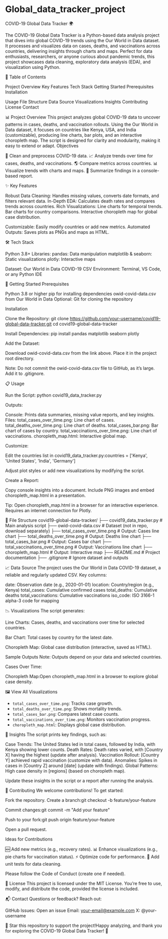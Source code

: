 # Global_data_tracker_project

COVID-19 Global Data Tracker 🌍

The COVID-19 Global Data Tracker is a Python-based data analysis project that dives into global COVID-19 trends using the Our World in Data dataset. It processes and visualizes data on cases, deaths, and vaccinations across countries, delivering insights through charts and maps. Perfect for data enthusiasts, researchers, or anyone curious about pandemic trends, this project showcases data cleaning, exploratory data analysis (EDA), and visualization using Python.

📖 Table of Contents

Project Overview
Key Features
Tech Stack
Getting Started
Prerequisites
Installation


Usage
File Structure
Data Source
Visualizations
Insights
Contributing
License
Contact


📊 Project Overview
This project analyzes global COVID-19 data to uncover patterns in cases, deaths, and vaccination rollouts. Using the Our World in Data dataset, it focuses on countries like Kenya, USA, and India (customizable), producing line charts, bar plots, and an interactive choropleth map. The script is designed for clarity and modularity, making it easy to extend or adapt.
Objectives

🧹 Clean and preprocess COVID-19 data.
📈 Analyze trends over time for cases, deaths, and vaccinations.
🌎 Compare metrics across countries.
📊 Visualize trends with charts and maps.
📝 Summarize findings in a console-based report.


✨ Key Features

Robust Data Cleaning: Handles missing values, converts date formats, and filters relevant data.
In-Depth EDA: Calculates death rates and compares trends across countries.
Rich Visualizations:
Line charts for temporal trends.
Bar charts for country comparisons.
Interactive choropleth map for global case distribution.


Customizable: Easily modify countries or add new metrics.
Automated Outputs: Saves plots as PNGs and maps as HTML.


🛠️ Tech Stack

Python 3.8+
Libraries:
pandas: Data manipulation
matplotlib & seaborn: Static visualizations
plotly: Interactive maps


Dataset: Our World in Data COVID-19 CSV
Environment: Terminal, VS Code, or any Python IDE


🚀 Getting Started
Prerequisites

Python 3.8 or higher
pip for installing dependencies
owid-covid-data.csv from Our World in Data
Optional: Git for cloning the repository

Installation

Clone the Repository:
git clone https://github.com/your-username/covid19-global-data-tracker.git
cd covid19-global-data-tracker


Install Dependencies:
pip install pandas matplotlib seaborn plotly


Add the Dataset:

Download owid-covid-data.csv from the link above.
Place it in the project root directory.




Note: Do not commit the owid-covid-data.csv file to GitHub, as it’s large. Add it to .gitignore.


📋 Usage

Run the Script:
python covid19_data_tracker.py


Outputs:

Console: Prints data summaries, missing value reports, and key insights.
Files:
total_cases_over_time.png: Line chart of cases.
total_deaths_over_time.png: Line chart of deaths.
total_cases_bar.png: Bar chart of cases by country.
total_vaccinations_over_time.png: Line chart of vaccinations.
choropleth_map.html: Interactive global map.




Customize:

Edit the countries list in covid19_data_tracker.py:countries = ['Kenya', 'United States', 'India', 'Germany']


Adjust plot styles or add new visualizations by modifying the script.


Create a Report:

Copy console insights into a document.
Include PNG images and embed choropleth_map.html in a presentation.




Tip: Open choropleth_map.html in a browser for an interactive experience. Requires an internet connection for Plotly.


📂 File Structure
covid19-global-data-tracker/
├── covid19_data_tracker.py          # Main analysis script
├── owid-covid-data.csv              # Dataset (not in repo, download separately)
├── total_cases_over_time.png        # Output: Cases line chart
├── total_deaths_over_time.png       # Output: Deaths line chart
├── total_cases_bar.png              # Output: Cases bar chart
├── total_vaccinations_over_time.png # Output: Vaccinations line chart
├── choropleth_map.html              # Output: Interactive map
├── README.md                        # Project documentation
├── .gitignore                       # Ignore dataset and outputs


📈 Data Source
The project uses the Our World in Data COVID-19 dataset, a reliable and regularly updated CSV. Key columns:

date: Observation date (e.g., 2020-01-01)
location: Country/region (e.g., Kenya)
total_cases: Cumulative confirmed cases
total_deaths: Cumulative deaths
total_vaccinations: Cumulative vaccinations
iso_code: ISO 3166-1 alpha-3 code for mapping


📉 Visualizations
The script generates:

Line Charts:
Cases, deaths, and vaccinations over time for selected countries.


Bar Chart:
Total cases by country for the latest date.


Choropleth Map:
Global case distribution (interactive, saved as HTML).



Sample Outputs
Note: Outputs depend on your data and selected countries.

Cases Over Time:

Choropleth Map:Open choropleth_map.html in a browser to explore global case density.



🖼️ View All Visualizations
- `total_cases_over_time.png`: Tracks case growth.
- `total_deaths_over_time.png`: Shows mortality trends.
- `total_cases_bar.png`: Compares latest case counts.
- `total_vaccinations_over_time.png`: Monitors vaccination progress.
- `choropleth_map.html`: Displays global case distribution.



📝 Insights
The script prints key findings, such as:

Case Trends: The United States led in total cases, followed by India, with Kenya showing lower counts.
Death Rates: Death rates varied, with [Country X] having the highest (update after analysis).
Vaccination Rollout: [Country Y] achieved rapid vaccination (customize with data).
Anomalies: Spikes in cases in [Country Z] around [date] (update with findings).
Global Patterns: High case density in [regions] (based on choropleth map).

Update these insights in the script or a report after running the analysis.

🤝 Contributing
We welcome contributions! To get started:

Fork the repository.
Create a branch:git checkout -b feature/your-feature


Commit changes:git commit -m "Add your feature"


Push to your fork:git push origin feature/your-feature


Open a pull request.

Ideas for Contributions

🆕 Add new metrics (e.g., recovery rates).
📊 Enhance visualizations (e.g., pie charts for vaccination status).
⚡ Optimize code for performance.
🧪 Add unit tests for data cleaning.

Please follow the Code of Conduct (create one if needed).

📜 License
This project is licensed under the MIT License. You’re free to use, modify, and distribute the code, provided the license is included.

📬 Contact
Questions or feedback? Reach out:

GitHub Issues: Open an issue
Email: your-email@example.com
X: @your-username


🌟 Star this repository to support the project!Happy analyzing, and thank you for exploring the COVID-19 Global Data Tracker! 🙌
